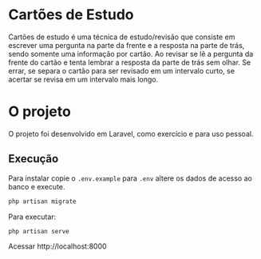 # Cartões de Estudo

Cartões de estudo é uma técnica de estudo/revisão que consiste em escrever uma pergunta na parte da frente e a resposta na parte de trás, sendo somente uma informação por cartão. Ao revisar se lê a pergunta da frente do cartão e tenta lembrar a resposta da parte de trás sem olhar. Se errar, se separa o cartão para ser revisado em um intervalo curto, se acertar se revisa em um intervalo mais longo.

# O projeto

O projeto foi desenvolvido em Laravel, como exercício e para uso pessoal.

## Execução 

Para instalar copie o `.env.example` para `.env` altere os dados de acesso ao banco e execute.

```php
php artisan migrate
```

Para executar:

```php
php artisan serve
```
Acessar http://localhost:8000